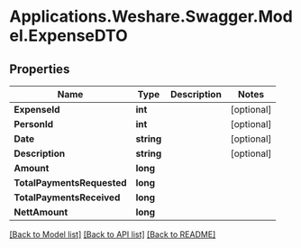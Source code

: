 # Applications.Weshare.Swagger.Model.ExpenseDTO

## Properties

Name | Type | Description | Notes
------------ | ------------- | ------------- | -------------
**ExpenseId** | **int** |  | [optional] 
**PersonId** | **int** |  | [optional] 
**Date** | **string** |  | [optional] 
**Description** | **string** |  | [optional] 
**Amount** | **long** |  | 
**TotalPaymentsRequested** | **long** |  | 
**TotalPaymentsReceived** | **long** |  | 
**NettAmount** | **long** |  | 

[[Back to Model list]](../README.md#documentation-for-models) [[Back to API list]](../README.md#documentation-for-api-endpoints) [[Back to README]](../README.md)

